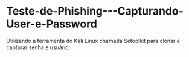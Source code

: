 # Teste-de-Phishing---Capturando-User-e-Password
Utilizando a ferramenta do Kali Linux chamada Setoolkit para clonar e capturar senha e usuário.
